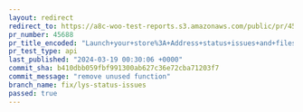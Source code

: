 ```yaml
---
layout: redirect
redirect_to: https://a8c-woo-test-reports.s3.amazonaws.com/public/pr/45688/api/index.html
pr_number: 45688
pr_title_encoded: "Launch+your+store%3A+Address+status+issues+and+filesystem"
pr_test_type: api
last_published: "2024-03-19 00:30:06 +0000"
commit_sha: b410dbb059fbf991300ab627c36e72cba71203f7
commit_message: "remove unused function"
branch_name: fix/lys-status-issues
passed: true
---
```

